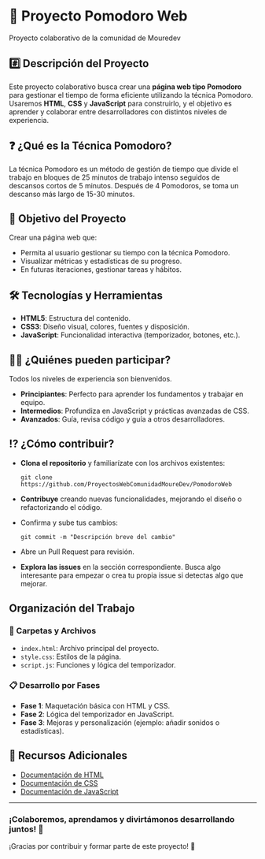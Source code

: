# 🍅 Proyecto Pomodoro Web
  Proyecto colaborativo de la comunidad de Mouredev

## #️⃣ Descripción del Proyecto
Este proyecto colaborativo busca crear una **página web tipo Pomodoro** para gestionar el tiempo de forma eficiente utilizando la técnica Pomodoro. Usaremos **HTML**, **CSS** y **JavaScript** para construirlo, y el objetivo es aprender y colaborar entre desarrolladores con distintos niveles de experiencia.

## ❓ ¿Qué es la Técnica Pomodoro?
La técnica Pomodoro es un método de gestión de tiempo que divide el trabajo en bloques de 25 minutos de trabajo intenso seguidos de descansos cortos de 5 minutos. Después de 4 Pomodoros, se toma un descanso más largo de 15-30 minutos.

## 🚀 Objetivo del Proyecto
Crear una página web que:
  - Permita al usuario gestionar su tiempo con la técnica Pomodoro.
  - Visualizar métricas y estadísticas de su progreso.
  - En futuras iteraciones, gestionar tareas y hábitos.

## 🛠️ Tecnologías y Herramientas
- **HTML5**: Estructura del contenido.
- **CSS3**: Diseño visual, colores, fuentes y disposición.
- **JavaScript**: Funcionalidad interactiva (temporizador, botones, etc.).

## 👩‍💻 ¿Quiénes pueden participar?
Todos los niveles de experiencia son bienvenidos.
- **Principiantes**: Perfecto para aprender los fundamentos y trabajar en equipo.
- **Intermedios**: Profundiza en JavaScript y prácticas avanzadas de CSS.
- **Avanzados**: Guía, revisa código y guía a otros desarrolladores.

## ⁉️ ¿Cómo contribuir?
  - **Clona el repositorio** y familiarízate con los archivos existentes:        

        git clone https://github.com/ProyectosWebComunidadMoureDev/PomodoroWeb    
  - **Contribuye** creando nuevas funcionalidades, mejorando el diseño o refactorizando el código.
  - Confirma y sube tus cambios:

        git commit -m "Descripción breve del cambio"
  - Abre un Pull Request para revisión.
    
  - **Explora las issues** en la sección correspondiente. Busca algo interesante para empezar o crea tu propia issue si detectas algo que mejorar.

## Organización del Trabajo
  ### 📁 Carpetas y Archivos
  - `index.html`: Archivo principal del proyecto.
  - `style.css`: Estilos de la página.
  - `script.js`: Funciones y lógica del temporizador.

  ### 📋 Desarrollo por Fases
  - **Fase 1**: Maquetación básica con HTML y CSS.
  - **Fase 2**: Lógica del temporizador en JavaScript.
  - **Fase 3**: Mejoras y personalización (ejemplo: añadir sonidos o estadísticas).

## 📌 Recursos Adicionales
- [Documentación de HTML](https://developer.mozilla.org/es/docs/Web/HTML)
- [Documentación de CSS](https://developer.mozilla.org/es/docs/Web/CSS)
- [Documentación de JavaScript](https://developer.mozilla.org/es/docs/Web/JavaScript)

---
### ¡Colaboremos, aprendamos y divirtámonos desarrollando juntos! 🚀
¡Gracias por contribuir y formar parte de este proyecto! 💪
